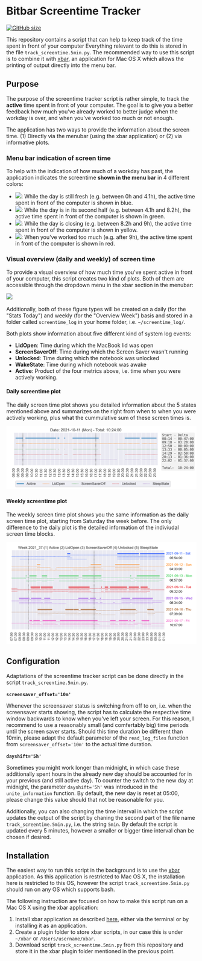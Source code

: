 # Bitbar Screentime Tracker

[![GitHub size](https://github-size-badge.herokuapp.com/miykael/bitbar_screentime_tracker.svg)](https://github.com/miykael/bitbar_screentime_tracker/archive/master.zip)

This repository contains a script that can help to keep track of the time spent in front of your computer Everything relevant to do this is stored in the file `track_screentime.5min.py`. The recommended way to use this script is to combine it with [xbar](https://github.com/matryer/xbar), an application for Mac OS X which allows the printing of output directly into the menu bar.


## Purpose

The purpose of the screentime tracker script is rather simple, to track the **active** time spent in front of your computer. The goal is to give you a better feedback how much you've already worked to better judge when the workday is over, and when you've worked too much or not enough.

The application has two ways to provide the information about the screen time. (1) Directly via the menubar (using the xbar application) or (2) via informative plots.

### Menu bar indication of screen time

To help with the indication of how much of a workday has past, the application indicates the screentime **shown in the menu bar** in 4 different colors:

- <img src="static/time_01_morning.png" height=20px>: While the day is still fresh (e.g. between 0h and 4.1h), the active time spent in front of the computer is shown in blue.
- <img src="static/time_02_afternoon.png" height=20px>: While the day is in its second half (e.g. between 4.1h and 8.2h), the active time spent in front of the computer is shown in green.
- <img src="static/time_03_finishing.png" height=20px>: While the day is closing (e.g. between 8.2h and 9h), the active time spent in front of the computer is shown in yellow.
- <img src="static/time_04_stop.png" height=20px>: When you've worked too much (e.g. after 9h), the active time spent in front of the computer is shown in red.

### Visual overview (daily and weekly) of screen time

To provide a visual overview of how much time you've spent active in front of your computer, this script creates two kind of plots. Both of them are accessible through the dropdown menu in the xbar section in the menubar:

<img src="static/dropdown.png" width=120px>

Additionally, both of these figure types will be created on a daily (for the "Stats Today") and weekly (for the "Overview Week") basis and stored in a folder called `screentime_log` in your home folder, i.e. `~/screentime_log/`.

Both plots show information about five different kind of system log events:

- **LidOpen**: Time during which the MacBook lid was open
- **ScreenSaverOff**: Time during which the Screen Saver wasn't running
- **Unlocked**: Time during which the notebook was unlocked
- **WakeState**: Time during which notebook was awake
- **Active**: Product of the four metrics above, i.e. time when you were actively working.


#### Daily screentime plot

The daily screen time plot shows you detailed information about the 5 states mentioned above and summarizes on the right from when to when you were actively working, plus what the cummulative sum of these screen times is.

<img src="static/plot_day.png">

#### Weekly screentime plot

The weekly screen time plot shows you the same information as the daily screen time plot, starting from Saturday the week before. The only difference to the daily plot is the detailed information of the indiviudal screen time blocks.

<img src="static/plot_week.png">


## Configuration

Adaptations of the screentime tracker script can be done directly in the script `track_screentime.5min.py`.

**`screensaver_offset='10m'`**

Whenever the screensaver status is switching from off to on, i.e. when the screensaver starts showing, the script has to calculate the respective time window backwards to know when you've left your screen. For this reason, I recommend to use a reasonably small (and comfertably big) time periods until the screen saver starts. Should this time duration be different than 10min, please adapt the default parameter of the `read_log_files` function from `screensaver_offset='10m'` to the actual time duration.

**`dayshift='5h'`**

Sometimes you might work longer than midnight, in which case these additionally spent hours in the already new day should be accounted for in your previous (and still active day). To counter the switch to the new day at midnight, the parameter `dayshift='5h'` was introduced in the `unite_information` function. By default, the new day is reset at 05:00, please change this value should that not be reasonable for you.

Additionally, you can also changing the time interval in which the script updates the output of the script by chaning the second part of the file name `track_screentime.5min.py`, i.e. the string `5min`. By default the script is updated every 5 minutes, however a smaller or bigger time interval chan be chosen if desired.


## Installation

The easiest way to run this script in the background is to use the [xbar](https://github.com/matryer/xbar) application. As this application is restricted to Mac OS X, the installation here is restricted to this OS, however the script `track_screentime.5min.py` should run on any OS which supports bash.

The following instruction are focused on how to make this script run on a Mac OS X using the xbar application:

1. Install xbar application as described [here](https://github.com/matryer/xbar#installing-xbar), either via the terminal or by installing it as an application.
2. Create a plugin folder to store xbar scripts, in our case this is under `~/xbar` or `/Users/username/xbar`.
3. Download script `track_screentime.5min.py` from this repository and store it in the xbar plugin folder mentioned in the previous point.
